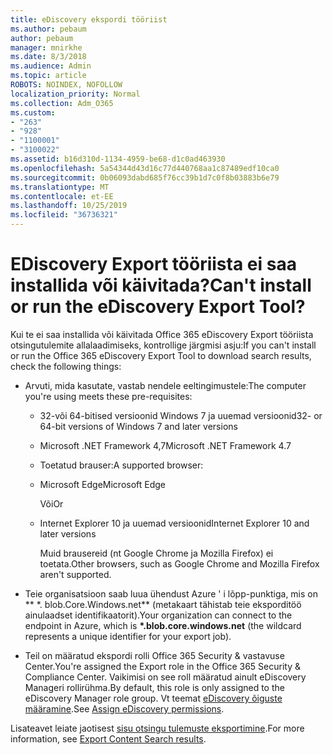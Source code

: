 ```yaml
---
title: eDiscovery ekspordi tööriist
ms.author: pebaum
author: pebaum
manager: mnirkhe
ms.date: 8/3/2018
ms.audience: Admin
ms.topic: article
ROBOTS: NOINDEX, NOFOLLOW
localization_priority: Normal
ms.collection: Adm_O365
ms.custom:
- "263"
- "928"
- "1100001"
- "3100022"
ms.assetid: b16d310d-1134-4959-be68-d1c0ad463930
ms.openlocfilehash: 5a54344d43d16c77d440768aa1c87489edf10ca0
ms.sourcegitcommit: 0b06093dabd685f76cc39b1d7c0f8b03883b6e79
ms.translationtype: MT
ms.contentlocale: et-EE
ms.lasthandoff: 10/25/2019
ms.locfileid: "36736321"
---
```

# <a name="cant-install-or-run-the-ediscovery-export-tool"></a><span data-ttu-id="9b14c-102">EDiscovery Export tööriista ei saa installida või käivitada?</span><span class="sxs-lookup"><span data-stu-id="9b14c-102">Can't install or run the eDiscovery Export Tool?</span></span>

<span data-ttu-id="9b14c-103">Kui te ei saa installida või käivitada Office 365 eDiscovery Export tööriista otsingutulemite allalaadimiseks, kontrollige järgmisi asju:</span><span class="sxs-lookup"><span data-stu-id="9b14c-103">If you can't install or run the Office 365 eDiscovery Export Tool to download search results, check the following things:</span></span>
  
- <span data-ttu-id="9b14c-104">Arvuti, mida kasutate, vastab nendele eeltingimustele:</span><span class="sxs-lookup"><span data-stu-id="9b14c-104">The computer you're using meets these pre-requisites:</span></span>

  - <span data-ttu-id="9b14c-105">32-või 64-bitised versioonid Windows 7 ja uuemad versioonid</span><span class="sxs-lookup"><span data-stu-id="9b14c-105">32- or 64-bit versions of Windows 7 and later versions</span></span>

  - <span data-ttu-id="9b14c-106">Microsoft .NET Framework 4,7</span><span class="sxs-lookup"><span data-stu-id="9b14c-106">Microsoft .NET Framework 4.7</span></span>

  - <span data-ttu-id="9b14c-107">Toetatud brauser:</span><span class="sxs-lookup"><span data-stu-id="9b14c-107">A supported browser:</span></span>

  - <span data-ttu-id="9b14c-108">Microsoft Edge</span><span class="sxs-lookup"><span data-stu-id="9b14c-108">Microsoft Edge</span></span>

    <span data-ttu-id="9b14c-109">Või</span><span class="sxs-lookup"><span data-stu-id="9b14c-109">Or</span></span>

  - <span data-ttu-id="9b14c-110">Internet Explorer 10 ja uuemad versioonid</span><span class="sxs-lookup"><span data-stu-id="9b14c-110">Internet Explorer 10 and later versions</span></span>

    <span data-ttu-id="9b14c-111">Muid brausereid (nt Google Chrome ja Mozilla Firefox) ei toetata.</span><span class="sxs-lookup"><span data-stu-id="9b14c-111">Other browsers, such as Google Chrome and Mozilla Firefox aren't supported.</span></span>

- <span data-ttu-id="9b14c-112">Teie organisatsioon saab luua ühendust Azure ' i lõpp-punktiga, mis on \*\* \*. blob.Core.Windows.net\*\* (metakaart tähistab teie eksporditöö ainulaadset identifikaatorit).</span><span class="sxs-lookup"><span data-stu-id="9b14c-112">Your organization can connect to the endpoint in Azure, which is **\*.blob.core.windows.net** (the wildcard represents a unique identifier for your export job).</span></span>

- <span data-ttu-id="9b14c-113">Teil on määratud ekspordi rolli Office 365 Security &amp; vastavuse Center.</span><span class="sxs-lookup"><span data-stu-id="9b14c-113">You're assigned the Export role in the Office 365 Security &amp; Compliance Center.</span></span> <span data-ttu-id="9b14c-114">Vaikimisi on see roll määratud ainult eDiscovery Manageri rollirühma.</span><span class="sxs-lookup"><span data-stu-id="9b14c-114">By default, this role is only assigned to the eDiscovery Manager role group.</span></span> <span data-ttu-id="9b14c-115">Vt teemat [eDiscovery õiguste määramine](https://docs.microsoft.com/office365/securitycompliance/assign-ediscovery-permissions).</span><span class="sxs-lookup"><span data-stu-id="9b14c-115">See [Assign eDiscovery permissions](https://docs.microsoft.com/office365/securitycompliance/assign-ediscovery-permissions).</span></span>

<span data-ttu-id="9b14c-116">Lisateavet leiate jaotisest [sisu otsingu tulemuste eksportimine](https://docs.microsoft.com/office365/securitycompliance/export-search-results).</span><span class="sxs-lookup"><span data-stu-id="9b14c-116">For more information, see [Export Content Search results](https://docs.microsoft.com/office365/securitycompliance/export-search-results).</span></span>
  